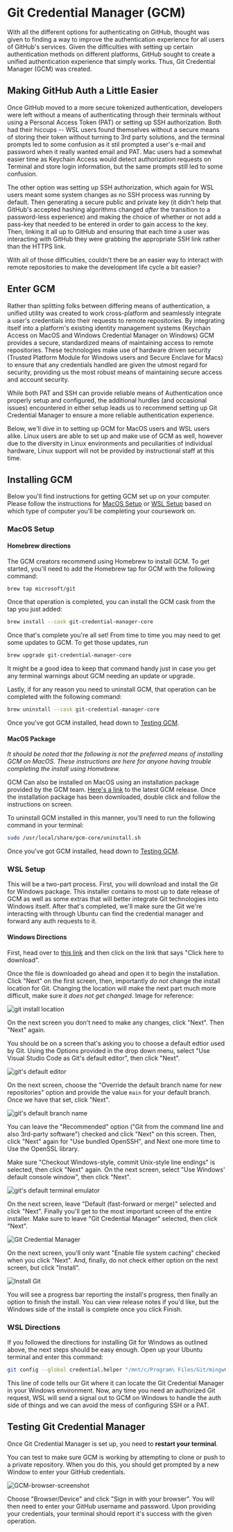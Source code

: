 # Git Credential Manager (GCM)

With all the different options for authenticating on GitHub, thought was given
to finding a way to improve the authentication experience for all users of
GitHub's services. Given the difficulties with setting up certain
authentication methods on different platforms, GitHub sought to create a
unified authentication experience that simply works. Thus, Git Credential
Manager (GCM) was created.

## Making GitHub Auth a Little Easier

Once GitHub moved to a more secure tokenized authentication, developers were
left without a means of authenticating through their terminals without using a
Personal Access Token (PAT) or setting up SSH authorization. Both had their
hiccups -- WSL users found themselves without a secure means of storing their
token without turning to 3rd party solutions, and the terminal prompts led to
some confusion as it stil prompted a user's e-mail and password when it really
wanted email and PAT. Mac users had a somewhat easier time as Keychain Access
would detect authorization requests on Terminal and store login information,
but the same prompts still led to some confusion.

The other option was setting up SSH authorization, which again for WSL users
meant some system changes as no SSH process was running by default. Then
generating a secure public and private key (it didn't help that GitHub's
accepted hashing algorithms changed _after_ the transition to a password-less
experience) and making the choice of whether or not add a pass-key that needed
to be entered in order to gain access to the key. Then, linking it all up to
GitHub and ensuring that each time a user was interacting with GitHub they were
grabbing the appropriate SSH link rather than the HTTPS link.

With all of those difficulties, couldn't there be an easier way to interact
with remote repositories to make the development life cycle a bit easier?

## Enter GCM

Rather than splitting folks between differing means of authentication, a
unified utility was created to work cross-platform and seamlessly integrate a
user's credentials into their requests to remote repositories. By integrating
itself into a platform's existing identity management systems (Keychain Access
on MacOS and Windows Credential Manager on Windows) GCM provides a secure,
standardized means of maintaining access to remote repositories. These
technologies make use of hardware driven security (Trusted Platform Module for
Windows users and Secure Enclave for Macs) to ensure that any credentials
handled are given the utmost regard for security, providing us the most robust
means of maintaining secure access and account security.

While both PAT and SSH can provide reliable means of Authentication once
properly setup and configured, the additional hurdles (and occasional issues)
encountered in either setup leads us to recommend setting up Git Credential
Manager to ensure a more reliable authentication experience.

Below, we'll dive in to setting up GCM for MacOS users and WSL users alike.
Linux users are able to set up and make use of GCM as well, however due to the
diversity in Linux environments and peculiarities of individual hardware, Linux
support will not be provided by instructional staff at this time.

## Installing GCM

Below you'll find instructions for getting GCM set up on your computer. Please
follow the instructions for [MacOS Setup](#macos-setup) or
[WSL Setup](#wsl-setup) based on which type of computer you'll be completing
your coursework on.

### MacOS Setup

#### Homebrew directions

The GCM creators recommend using Homebrew to install GCM. To get started,
you'll need to add the Homebrew tap for GCM with the following command:

```sh
brew tap microsoft/git
```

Once that operation is completed, you can install the GCM cask from the tap you
just added:

```sh
brew install --cask git-credential-manager-core
```

Once that's complete you're all set! From time to time you may need to get some
updates to GCM. To get those updates, run

```sh
brew upgrade git-credential-manager-core
```

It might be a good idea to keep that command handy just in case you get any
terminal warnings about GCM needing an update or upgrade.

Lastly, if for any reason you need to uninstall GCM, that operation can be
completed with the following command:

```sh
brew uninstall --cask git-credential-manager-core
```

Once you've got GCM installed, head down to [Testing GCM](#testing-gcm).

#### MacOS Package

_It should be noted that the following is not the preferred means of installing
GCM on MacOS. These instructions are here for anyone having trouble completing
the install using Homebrew._

GCM Can also be installed on MacOS using an installation package provided by
the GCM team. [Here's a link][GCM Latest Release] to the latest GCM release.
Once the installation package has been downloaded, double click
and follow the instructions on screen.

To uninstall GCM installed in this manner, you'll need to run the following
command in your terminal:

```sh
sudo /usr/local/share/gcm-core/uninstall.sh
```

Once you've got GCM installed, head down to [Testing GCM](#testing-gcm).


### WSL Setup

This will be a two-part process. First, you will download and install the Git
for Windows package. This installer contains to most up to date release of GCM
as well as some extras that will better integrate Git technologies into Windows
itself. After that's completed, we'll make sure the Git we're interacting with
through Ubuntu can find the credential manager and forward any auth requests to
it.

#### Windows Directions

First, head over to [this link][Git SCM for Windows] and then click on
the link that says "Click here to download".

Once the file is downloaded go ahead and open it to begin the installation.
Click "Next" on the first screen, then, importantly _do not_ change the install
location for Git. Changing the location will make the next part much more
difficult, make sure it _does not get changed_. Image for reference:

![git install location]

On the next screen you don't need to make any changes, click "Next". Then "Next"
again.

You should be on a screen that's asking you to choose a default edtior used by
Git. Using the Options provided in the drop down menu, select "Use Visual
Studio Code as Git's default editor", then click "Next".

![git's default editor]

On the next screen, choose the "Override the default branch name for new
repositories" option and provide the value `main` for your default branch. Once
we have that set, click "Next".

![git's default branch name]

You can leave the "Recommended" option ("Git from the command line and also
3rd-party software") checked and click "Next" on this screen. Then, click "Next"
again for "Use bundled OpenSSH", and Next one more time to Use the OpenSSL
library.

Make sure "Checkout Windows-style, commit Unix-style line endings" is selected,
then click "Next" again. On the next screen, select "Use Windows' default console
window", then click "Next".

![git's default terminal emulator]

On the next screen, leave "Default (fast-forward or merge)" selected and click
"Next". Finally you'll get to the most important screen of the entire installer.
Make sure to leave "Git Credential Manager" selected, then click "Next".

![Git Credential Manager]

On the next screen, you'll only want "Enable file system caching" checked when
you click "Next". And, finally, do not check either option on the next screen,
but click "Install".

![Install Git](https://appacademy-open-assets.s3.us-west-1.amazonaws.com/Modular-Curriculum/content/setup/06-installGit.png)

You will see a progress bar reporting the install's progress, then finally an
option to finish the install. You can view release notes if you'd like, but the
Windows side of the install is complete once you click Finish.

### WSL Directions

If you followed the directions for installing Git for Windows as outlined
above, the next steps should be easy enough. Open up your Ubuntu terminal and
enter this command:

```sh
git config --global credential.helper "/mnt/c/Program\ Files/Git/mingw64/bin/git-credential-manager.exe"
```

This line of code tells our Git where it can locate the Git Credential Manager
in your Windows environment. Now, any time you need an authorized Git request,
WSL will send a signal out to GCM on Windows to handle the auth side of things
and we can avoid the mess of configuring SSH or a PAT.

## Testing Git Credential Manager

Once Git Credential Manager is set up, you need to **restart your terminal**.

You can test to make sure GCM is working by attempting to clone or push to a
private repository. When you do this, you should get prompted by a new Window to
enter your GitHub credentials.

![GCM-browser-screenshot]

Choose "Browser/Device" and click "Sign in with your browser". You will then
need to enter your GitHub username and password. Upon providing your
credentials, your terminal should report it's success with the given operation.

<!-- External Links -->
[GCM Latest Release]: https://github.com/GitCredentialManager/git-credential-manager/releases/latest
[Git SCM for Windows]: https://git-scm.com/download/win
[git install location]: https://appacademy-open-assets.s3.us-west-1.amazonaws.com/Modular-Curriculum/content/setup/01-gitLocation.png
[git's default editor]: https://appacademy-open-assets.s3.us-west-1.amazonaws.com/Modular-Curriculum/content/setup/02-gitDefaultEditor.png
[git's default branch name]: https://appacademy-open-assets.s3.us-west-1.amazonaws.com/Modular-Curriculum/content/setup/03-gitBranchName.png
[git's default terminal emulator]: https://appacademy-open-assets.s3.us-west-1.amazonaws.com/Modular-Curriculum/content/setup/04-gitDefaultTerminalEmulator.png
[Git Credential Manager]: https://appacademy-open-assets.s3.us-west-1.amazonaws.com/Modular-Curriculum/content/setup/05-gitCredentialManager.png
[Install Git]: https://appacademy-open-assets.s3.us-west-1.amazonaws.com/Modular-Curriculum/content/setup/06-installGit.png
[GCM-browser-screenshot]: https://appacademy-open-assets.s3.us-west-1.amazonaws.com/Modular-Curriculum/content/setup/07-gcm-browser.png